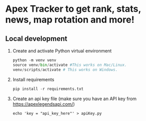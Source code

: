 # Apex Tracker to get rank, stats, news, map rotation and more!

## Local development
1. Create and activate Python virtual environment
   ```python
   python -m venv venv
   source venv/bin/activate #This works on Mac/Linux. 
   venv/scripts/activate # This works on Windows.
   ```
2. Install requirements
   ```python
   pip install -r requirements.txt
   ```
3. Create an api key file (make sure you have an API key from https://apexlegendsapi.com/)
   ```shell
   echo 'key = "api_key_here"' > apiKey.py
   ```